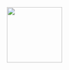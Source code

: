 
 <div align="center">
  <img src="https://media.giphy.com/media/iIqmM5tTjmpOB9mpbn/giphy.gif" height="128">
</div>


